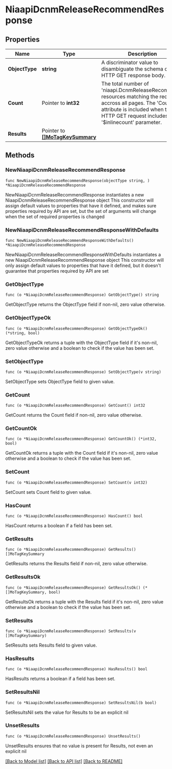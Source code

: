# NiaapiDcnmReleaseRecommendResponse

## Properties

Name | Type | Description | Notes
------------ | ------------- | ------------- | -------------
**ObjectType** | **string** | A discriminator value to disambiguate the schema of a HTTP GET response body. | 
**Count** | Pointer to **int32** | The total number of &#39;niaapi.DcnmReleaseRecommend&#39; resources matching the request, accross all pages. The &#39;Count&#39; attribute is included when the HTTP GET request includes the &#39;$inlinecount&#39; parameter. | [optional] 
**Results** | Pointer to [**[]MoTagKeySummary**](MoTagKeySummary.md) |  | [optional] 

## Methods

### NewNiaapiDcnmReleaseRecommendResponse

`func NewNiaapiDcnmReleaseRecommendResponse(objectType string, ) *NiaapiDcnmReleaseRecommendResponse`

NewNiaapiDcnmReleaseRecommendResponse instantiates a new NiaapiDcnmReleaseRecommendResponse object
This constructor will assign default values to properties that have it defined,
and makes sure properties required by API are set, but the set of arguments
will change when the set of required properties is changed

### NewNiaapiDcnmReleaseRecommendResponseWithDefaults

`func NewNiaapiDcnmReleaseRecommendResponseWithDefaults() *NiaapiDcnmReleaseRecommendResponse`

NewNiaapiDcnmReleaseRecommendResponseWithDefaults instantiates a new NiaapiDcnmReleaseRecommendResponse object
This constructor will only assign default values to properties that have it defined,
but it doesn't guarantee that properties required by API are set

### GetObjectType

`func (o *NiaapiDcnmReleaseRecommendResponse) GetObjectType() string`

GetObjectType returns the ObjectType field if non-nil, zero value otherwise.

### GetObjectTypeOk

`func (o *NiaapiDcnmReleaseRecommendResponse) GetObjectTypeOk() (*string, bool)`

GetObjectTypeOk returns a tuple with the ObjectType field if it's non-nil, zero value otherwise
and a boolean to check if the value has been set.

### SetObjectType

`func (o *NiaapiDcnmReleaseRecommendResponse) SetObjectType(v string)`

SetObjectType sets ObjectType field to given value.


### GetCount

`func (o *NiaapiDcnmReleaseRecommendResponse) GetCount() int32`

GetCount returns the Count field if non-nil, zero value otherwise.

### GetCountOk

`func (o *NiaapiDcnmReleaseRecommendResponse) GetCountOk() (*int32, bool)`

GetCountOk returns a tuple with the Count field if it's non-nil, zero value otherwise
and a boolean to check if the value has been set.

### SetCount

`func (o *NiaapiDcnmReleaseRecommendResponse) SetCount(v int32)`

SetCount sets Count field to given value.

### HasCount

`func (o *NiaapiDcnmReleaseRecommendResponse) HasCount() bool`

HasCount returns a boolean if a field has been set.

### GetResults

`func (o *NiaapiDcnmReleaseRecommendResponse) GetResults() []MoTagKeySummary`

GetResults returns the Results field if non-nil, zero value otherwise.

### GetResultsOk

`func (o *NiaapiDcnmReleaseRecommendResponse) GetResultsOk() (*[]MoTagKeySummary, bool)`

GetResultsOk returns a tuple with the Results field if it's non-nil, zero value otherwise
and a boolean to check if the value has been set.

### SetResults

`func (o *NiaapiDcnmReleaseRecommendResponse) SetResults(v []MoTagKeySummary)`

SetResults sets Results field to given value.

### HasResults

`func (o *NiaapiDcnmReleaseRecommendResponse) HasResults() bool`

HasResults returns a boolean if a field has been set.

### SetResultsNil

`func (o *NiaapiDcnmReleaseRecommendResponse) SetResultsNil(b bool)`

 SetResultsNil sets the value for Results to be an explicit nil

### UnsetResults
`func (o *NiaapiDcnmReleaseRecommendResponse) UnsetResults()`

UnsetResults ensures that no value is present for Results, not even an explicit nil

[[Back to Model list]](../README.md#documentation-for-models) [[Back to API list]](../README.md#documentation-for-api-endpoints) [[Back to README]](../README.md)


